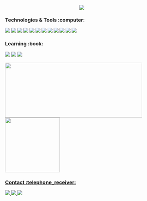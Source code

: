 
<div align="center">
  <img src="Hi!✌️_n_I'm_Samuel_Pacheco__n_A_fullstack_Developer.png">
  <br>
</div>

  <h3>Technologies & Tools :computer:</h3>
  <div align="left" width="125">
    <img src="https://img.shields.io/badge/PostgreSQL-316192?style=for-the-badge&logo=postgresql&logoColor=white">
    <img src="https://img.shields.io/badge/Sass-CC6699?style=for-the-badge&logo=sass&logoColor=white">
    <img src="https://img.shields.io/badge/Tailwind_CSS-38B2AC?style=for-the-badge&logo=tailwind-css&logoColor=white">
    <img src="https://img.shields.io/badge/Bootstrap-563D7C?style=for-the-badge&logo=bootstrap&logoColor=white">
    <img src="https://img.shields.io/badge/Flask-000000?style=for-the-badge&logo=flask&logoColor=white">
    <img src="https://img.shields.io/badge/Selenium-43B02A?style=for-the-badge&logo=Selenium&logoColor=white">
    <img src="https://img.shields.io/badge/Python-3776AB?style=for-the-badge&logo=python&logoColor=white">
    <img src="https://img.shields.io/badge/JavaScript-323330?style=for-the-badge&logo=javascript&logoColor=F7DF1E">
    <img src="https://img.shields.io/badge/Linux-FCC624?style=for-the-badge&logo=linux&logoColor=black">
    <img src="https://img.shields.io/badge/HTML5-E34F26?style=for-the-badge&logo=html5&logoColor=white">
    <img src="https://img.shields.io/badge/CSS3-1572B6?style=for-the-badge&logo=css3&logoColor=white">
    <img src="https://img.shields.io/badge/jQuery-0769AD?style=for-the-badge&logo=jquery&logoColor=white">
  </div>
 
  <h3>Learning :book:</h3>
  <div align="left">
    <img src="https://img.shields.io/badge/Vue.js-35495E?style=for-the-badge&logo=vuedotjs&logoColor=4FC08D">
  <img src="https://img.shields.io/badge/Webpack-8DD6F9?style=for-the-badge&logo=Webpack&logoColor=white">
  <img src="https://img.shields.io/badge/Java-ED8B00?style=for-the-badge&logo=java&logoColor=white">
  </div>


<div align="left"> 
 <br>

<a href="https://github.com/pfsamuel">
 <img height="180" width="450" src="https://github-readme-stats.vercel.app/api?username=pfsamuel&show_icons=true&theme=vue-dark&include_all_commits=true&count_private=true"/>
  <img height="180em" src="https://github-readme-stats.vercel.app/api/top-langs/?username=pfsamuel&layout=compact&langs_count=7&theme=vue-dark"/>

</div >

   <h3>Contact :telephone_receiver:</h3>
   <div>
      <a href="https://www.linkedin.com/in/samuel-pacheco-ferreira-025a54216/">
        <img src="https://img.shields.io/badge/LinkedIn-0077B5?style=for-the-badge&logo=linkedin&logoColor=white">
      </a>
      <a href="https://www.instagram.com/i_am_elmusa/">
        <img src="https://img.shields.io/badge/Instagram-E4405F?style=for-the-badge&logo=instagram&logoColor=white">
      </a>
      <a href="mailto:Samuel.Ferreira@philips.com">
        	<img src="https://img.shields.io/badge/Microsoft_Outlook-0078D4?style=for-the-badge&logo=microsoft-outlook&logoColor=white">
       </a>
  </div>

